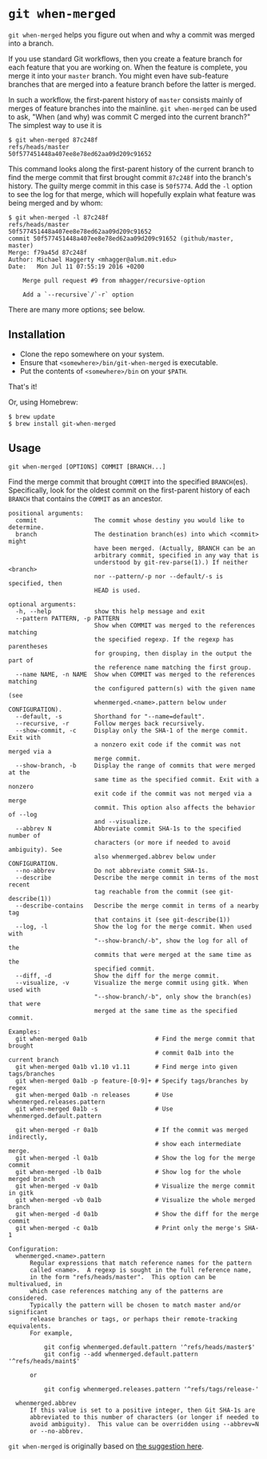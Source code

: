 # `git when-merged`

`git when-merged` helps you figure out when and why a commit was merged into a branch.

If you use standard Git workflows, then you create a feature branch for each feature that you are working on. When the feature is complete, you merge it into your `master` branch. You might even have sub-feature branches that are merged into a feature branch before the latter is merged.

In such a workflow, the first-parent history of `master` consists mainly of merges of feature branches into the mainline. `git when-merged` can be used to ask, "When (and why) was commit C merged into the current branch?" The simplest way to use it is

```ShellSession
$ git when-merged 87c248f
refs/heads/master                      50f577451448a407ee8e78ed62aa09d209c91652
```

This command looks along the first-parent history of the current branch to find the merge commit that first brought commit `87c248f` into the branch's history. The guilty merge commit in this case is `50f5774`. Add the `-l` option to see the log for that merge, which will hopefully explain what feature was being merged and by whom:

```ShellSession
$ git when-merged -l 87c248f
refs/heads/master                      50f577451448a407ee8e78ed62aa09d209c91652
commit 50f577451448a407ee8e78ed62aa09d209c91652 (github/master, master)
Merge: f79a45d 87c248f
Author: Michael Haggerty <mhagger@alum.mit.edu>
Date:   Mon Jul 11 07:55:19 2016 +0200

    Merge pull request #9 from mhagger/recursive-option

    Add a `--recursive`/`-r` option
```

There are many more options; see below.


## Installation

* Clone the repo somewhere on your system.
* Ensure that `<somewhere>/bin/git-when-merged` is executable.
* Put the contents of `<somewhere>/bin` on your `$PATH`.

That's it!

Or, using Homebrew:

```ShellSession
$ brew update
$ brew install git-when-merged
```


## Usage

    git when-merged [OPTIONS] COMMIT [BRANCH...]

Find the merge commit that brought `COMMIT` into the specified `BRANCH`(es). Specifically, look for the oldest commit on the first-parent history of each `BRANCH` that contains the `COMMIT` as an ancestor.

```
positional arguments:
  commit                The commit whose destiny you would like to determine.
  branch                The destination branch(es) into which <commit> might
                        have been merged. (Actually, BRANCH can be an
                        arbitrary commit, specified in any way that is
                        understood by git-rev-parse(1).) If neither <branch>
                        nor --pattern/-p nor --default/-s is specified, then
                        HEAD is used.

optional arguments:
  -h, --help            show this help message and exit
  --pattern PATTERN, -p PATTERN
                        Show when COMMIT was merged to the references matching
                        the specified regexp. If the regexp has parentheses
                        for grouping, then display in the output the part of
                        the reference name matching the first group.
  --name NAME, -n NAME  Show when COMMIT was merged to the references matching
                        the configured pattern(s) with the given name (see
                        whenmerged.<name>.pattern below under CONFIGURATION).
  --default, -s         Shorthand for "--name=default".
  --recursive, -r       Follow merges back recursively.
  --show-commit, -c     Display only the SHA-1 of the merge commit. Exit with
                        a nonzero exit code if the commit was not merged via a
                        merge commit.
  --show-branch, -b     Display the range of commits that were merged at the
                        same time as the specified commit. Exit with a nonzero
                        exit code if the commit was not merged via a merge
                        commit. This option also affects the behavior of --log
                        and --visualize.
  --abbrev N            Abbreviate commit SHA-1s to the specified number of
                        characters (or more if needed to avoid ambiguity). See
                        also whenmerged.abbrev below under CONFIGURATION.
  --no-abbrev           Do not abbreviate commit SHA-1s.
  --describe            Describe the merge commit in terms of the most recent
                        tag reachable from the commit (see git-describe(1))
  --describe-contains   Describe the merge commit in terms of a nearby tag
                        that contains it (see git-describe(1))
  --log, -l             Show the log for the merge commit. When used with
                        "--show-branch/-b", show the log for all of the
                        commits that were merged at the same time as the
                        specified commit.
  --diff, -d            Show the diff for the merge commit.
  --visualize, -v       Visualize the merge commit using gitk. When used with
                        "--show-branch/-b", only show the branch(es) that were
                        merged at the same time as the specified commit.

Examples:
  git when-merged 0a1b                   # Find the merge commit that brought
                                         # commit 0a1b into the current branch
  git when-merged 0a1b v1.10 v1.11       # Find merge into given tags/branches
  git when-merged 0a1b -p feature-[0-9]+ # Specify tags/branches by regex
  git when-merged 0a1b -n releases       # Use whenmerged.releases.pattern
  git when-merged 0a1b -s                # Use whenmerged.default.pattern

  git when-merged -r 0a1b                # If the commit was merged indirectly,
                                         # show each intermediate merge.
  git when-merged -l 0a1b                # Show the log for the merge commit
  git when-merged -lb 0a1b               # Show log for the whole merged branch
  git when-merged -v 0a1b                # Visualize the merge commit in gitk
  git when-merged -vb 0a1b               # Visualize the whole merged branch
  git when-merged -d 0a1b                # Show the diff for the merge commit
  git when-merged -c 0a1b                # Print only the merge's SHA-1

Configuration:
  whenmerged.<name>.pattern
      Regular expressions that match reference names for the pattern
      called <name>.  A regexp is sought in the full reference name,
      in the form "refs/heads/master".  This option can be multivalued, in
      which case references matching any of the patterns are considered.
      Typically the pattern will be chosen to match master and/or significant
      release branches or tags, or perhaps their remote-tracking equivalents.
      For example,

          git config whenmerged.default.pattern '^refs/heads/master$'
          git config --add whenmerged.default.pattern '^refs/heads/maint$'

      or

          git config whenmerged.releases.pattern '^refs/tags/release-'

  whenmerged.abbrev
      If this value is set to a positive integer, then Git SHA-1s are
      abbreviated to this number of characters (or longer if needed to
      avoid ambiguity).  This value can be overridden using --abbrev=N
      or --no-abbrev.
```

`git when-merged` is originally based on [the suggestion here](http://stackoverflow.com/questions/8475448/find-merge-commit-which-include-a-specific-commit).

